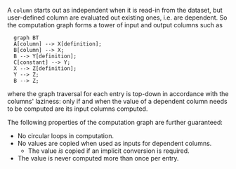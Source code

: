 A `column` starts out as independent when it is read-in from the dataset, 
but user-defined column are evaluated out existing ones, i.e. are dependent.
So the computation graph forms a tower of input and output columns such as

```mermaid
  graph BT
  A[column] --> X[definition];
  B[column] --> X;
  B --> Y[definition];
  C[constant] --> Y;
  X --> Z[definition];
  Y --> Z;
  B --> Z;
```

where the graph traversal for each entry is top-down in accordance with the columns' laziness:
only if and when the value of a dependent column needs to be computed are its input columns computed.

The following properties of the computation graph are further guaranteed:

- No circular loops in computation.
- No values are copied when used as inputs for dependent columns.
    - The value *is* copied if an implicit conversion is required.
- The value is never computed more than once per entry.